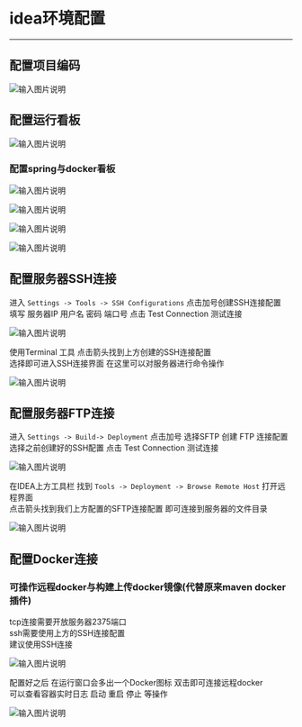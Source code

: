 # idea环境配置
- - -
## 配置项目编码
![输入图片说明](https://foruda.gitee.com/images/1662107706295343419/e27065a9_1766278.png "屏幕截图")

## 配置运行看板
![输入图片说明](https://foruda.gitee.com/images/1662108673306567278/8af97b47_1766278.png "屏幕截图")
### 配置spring与docker看板
![输入图片说明](https://foruda.gitee.com/images/1662111392476935892/6b6760fb_1766278.png "屏幕截图")

![输入图片说明](https://foruda.gitee.com/images/1662108865191892425/3c045999_1766278.png "屏幕截图")

![输入图片说明](https://foruda.gitee.com/images/1662108877322329668/ddb6d93d_1766278.png "屏幕截图")

![输入图片说明](https://foruda.gitee.com/images/1662108894122798039/6a53a38c_1766278.png "屏幕截图")

## 配置服务器SSH连接
进入 `Settings -> Tools -> SSH Configurations` 点击加号创建SSH连接配置<br>
填写 服务器IP 用户名 密码 端口号 点击 Test Connection 测试连接

![输入图片说明](https://foruda.gitee.com/images/1662107776533098115/bd78467b_1766278.png "屏幕截图")

使用Terminal 工具 点击箭头找到上方创建的SSH连接配置<br>
选择即可进入SSH连接界面 在这里可以对服务器进行命令操作

![输入图片说明](https://foruda.gitee.com/images/1662108010120640495/c70f9f9a_1766278.png "屏幕截图")

## 配置服务器FTP连接
进入 `Settings -> Build-> Deployment` 点击加号 选择SFTP 创建 FTP 连接配置<br>
选择之前创建好的SSH配置 点击 Test Connection 测试连接

![输入图片说明](https://foruda.gitee.com/images/1662107899553257979/e2eeb7fd_1766278.png "屏幕截图")

在IDEA上方工具栏 找到 `Tools -> Deployment -> Browse Remote Host` 打开远程界面<br>
点击箭头找到我们上方配置的SFTP连接配置 即可连接到服务器的文件目录

![输入图片说明](https://foruda.gitee.com/images/1662107974682787233/b8a601fd_1766278.png "屏幕截图")

## 配置Docker连接
### 可操作远程docker与构建上传docker镜像(代替原来maven docker插件)
tcp连接需要开放服务器2375端口<br>
ssh需要使用上方的SSH连接配置<br>
建议使用SSH连接

![输入图片说明](https://foruda.gitee.com/images/1662108188005932060/75872bf8_1766278.png "屏幕截图")

配置好之后 在运行窗口会多出一个Docker图标 双击即可连接远程docker<br>
可以查看容器实时日志 启动 重启 停止 等操作

![输入图片说明](https://foruda.gitee.com/images/1662108250902891875/b82d022b_1766278.png "屏幕截图")